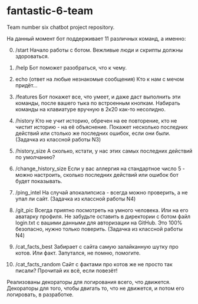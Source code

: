 # fantastic-6-team
Team number six chatbot project repository.

На данный момент бот поддерживает 11 различных команд, а именно:

0) /start
Начало работы с ботом. Вежливые люди и скрипты должны здороваться.

1) /help
Бот поможет разобраться, что к чему.

2) echo (ответ на любые незнакомые сообщения)
Кто к нам с мечом придёт...

3) /features
Бот покажет все, что умеет, и даже даст выполнить эти команды, после вашего тыка по встроенным кнопкам. 
Набирать команды на клавиатуре вручную в 2к20 как-то несолидно.

4) /history
Кто не учит историю, обречен на ее повторение, кто не чистит историю - на её объяснение.
Покажет несколько последних действий или столько же последних ошибок, если они были.
(Задачка из классной работы N3)

5) /history_size
А сколько, кстати, у нас этих самых последних действий по умолчанию?

6) /change_history_size
Если у вас аллергия на стандартное число 5 - можно настроить, сколько последних действий или ошибок бот будет показывать.

7) /ping_intel
На случай апокалипсиса - всегда можно проверить, а не упал ли сайт. (Задачка из классной работы N4)

8) /git_pic
Всегда приятно посмотреть на умного человека. Или на его аватарку профиля.
Не забудьте оставить в директории с ботом файл login.txt с вашими данными для авторизации на GitHub.
Это 100% безопасно, нужно только поверить.
(Задачка из классной работы N4)

9) /cat_facts_best
Забирает с сайта самую залайканную шутку про котов. Или факт. Запутался, не помню, помогите.

10) /cat_facts_random
Сайт с фактами про котов же не просто так писали? Прочитай их всё, если повезёт!

Реализованы декораторы для логирования всего, что движется.
Декораторы для того, чтобы двигать то, что не движется, и потом его логировать, в разработке.
